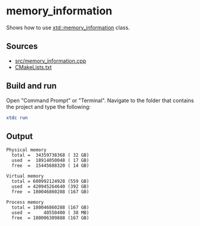 # memory_information

Shows how to use [xtd::memory_information](https://gammasoft71.github.io/xtd/reference_guides/latest/classxtd_1_1memory__information.html) class.

## Sources

* [src/memory_information.cpp](src/memory_information.cpp)
* [CMakeLists.txt](CMakeLists.txt)

## Build and run

Open "Command Prompt" or "Terminal". Navigate to the folder that contains the project and type the following:

```cmake
xtdc run
```

## Output

```
Physical memory
  total =  34359738368 ( 32 GB)
  used  =  18914050048 ( 17 GB)
  free  =  15445688320 ( 14 GB)

Virtual memory
  total = 600992124928 (559 GB)
  used  = 420945264640 (392 GB)
  free  = 180046860288 (167 GB)

Process memory
  total = 180046860288 (167 GB)
  used  =     40550400 ( 38 MB)
  free  = 180006309888 (167 GB)
```
